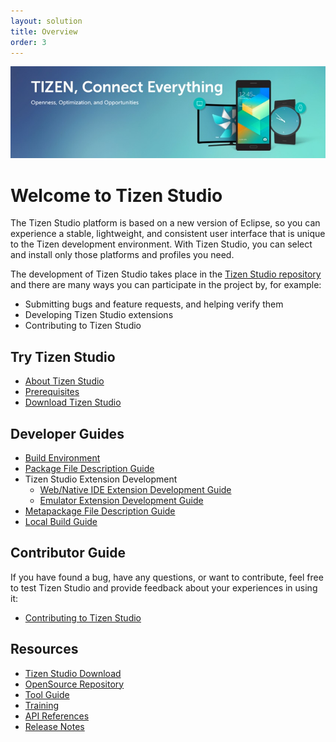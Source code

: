 ```yaml
---
layout: solution
title: Overview
order: 3
---
```


![Tizen banner](media/tizen-connect-everything.jpg)

# Welcome to Tizen Studio
The Tizen Studio platform is based on a new version of Eclipse, so you can experience a stable, lightweight, and consistent user interface that is unique to the Tizen development environment. With Tizen Studio, you can select and install only those platforms and profiles you need.

The development of Tizen Studio takes place in the [Tizen Studio repository](https://review.tizen.org/gerrit/#) and there are many ways you can participate in the project by, for example:

- Submitting bugs and feature requests, and helping verify them
- Developing Tizen Studio extensions
- Contributing to Tizen Studio

## Try Tizen Studio

- [About Tizen Studio](https://developer.tizen.org/development/tizen-studio)
- [Prerequisites](https://developer.tizen.org/development/tizen-studio/download/installing-tizen-studio/prerequisites)
- [Download Tizen Studio](https://developer.tizen.org/development/tizen-studio/download)

## Developer Guides

- [Build Environment](environment.md)
- [Package File Description Guide](package-file-desc-guide.md)
- Tizen Studio Extension Development
    - [Web/Native IDE Extension Development Guide](web-extension-guide.md)
    - [Emulator Extension Development Guide](emulator-extension-guide.md)
- [Metapackage File Description Guide](meta-package.md)
- [Local Build Guide](local-build.md)

## Contributor Guide

If you have found a bug, have any questions, or want to contribute, feel free to test Tizen Studio and provide feedback about your experiences in using it:

- [Contributing to Tizen Studio](contribute-gerrit.md)

## Resources

- [Tizen Studio Download](https://developer.tizen.org/development/tizen-studio/download)
- [OpenSource Repository](https://review.tizen.org/gerrit/#/)
- [Tool Guide](https://developer.tizen.org/development/tizen-studio/native-tools)
- [Training](https://developer.tizen.org/development/training/overview)
- [API References](https://developer.tizen.org/development/api-references/native-application)
- [Release Notes](https://developer.tizen.org/development/tizen-studio/download/release-notes)

